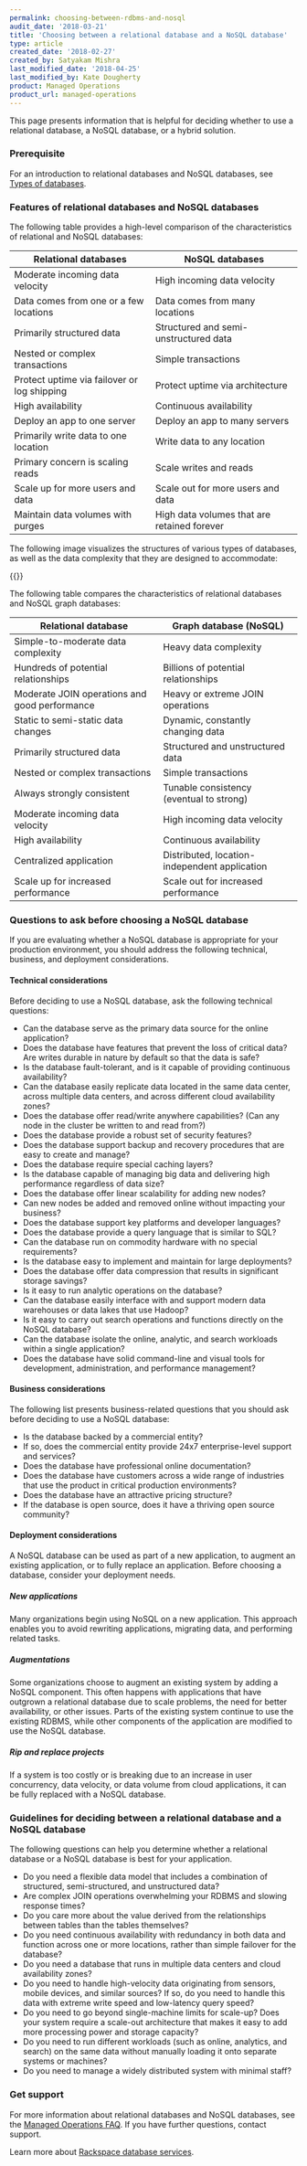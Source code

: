 ```yaml
---
permalink: choosing-between-rdbms-and-nosql
audit_date: '2018-03-21'
title: 'Choosing between a relational database and a NoSQL database'
type: article
created_date: '2018-02-27'
created_by: Satyakam Mishra
last_modified_date: '2018-04-25'
last_modified_by: Kate Dougherty
product: Managed Operations
product_url: managed-operations
---
```


This page presents information that is helpful for deciding whether to use a
relational database, a NoSQL database, or a hybrid solution.

### Prerequisite

For an introduction to relational databases and NoSQL databases, see [Types of databases](/support/how-to/types-of-databases).

### Features of relational databases and NoSQL databases

The following table provides a high-level comparison of the characteristics of
relational and NoSQL databases:

| Relational databases | NoSQL databases |
|------------------------------------------|---------------------------------|
| Moderate incoming data velocity | High incoming data velocity |
| Data comes from one or a few locations | Data comes from many locations |
| Primarily structured data | Structured and semi-unstructured data |
| Nested or complex transactions | Simple transactions |
| Protect uptime via failover or log shipping | Protect uptime via architecture |
| High availability | Continuous availability |
| Deploy an app to one server | Deploy an app to many servers |
| Primarily write data to one location | Write data to any location |
| Primary concern is scaling reads | Scale writes and reads |
| Scale up for more users and data | Scale out for more users and data |
| Maintain data volumes with purges | High data volumes that are retained forever |

The following image visualizes the structures of various types of databases,
as well as the data complexity that they are designed to accommodate:

{{<image src="data-complexity-value-in-relationships.png" alt="" title="">}}

The following table compares the characteristics of relational databases and
NoSQL graph databases:

| Relational database | Graph database (NoSQL) |
|---------------------------------------------|-----------------------------|
| Simple-to-moderate data complexity | Heavy data complexity |
| Hundreds of potential relationships | Billions of potential relationships |
| Moderate JOIN operations and good performance | Heavy or extreme JOIN operations |
| Static to semi-static data changes | Dynamic, constantly changing data |
| Primarily structured data | Structured and unstructured data |
| Nested or complex transactions | Simple transactions |
| Always strongly consistent | Tunable consistency (eventual to strong) |
| Moderate incoming data velocity | High incoming data velocity |
| High availability | Continuous availability |
| Centralized application | Distributed, location-independent application |
| Scale up for increased performance | Scale out for increased performance |

### Questions to ask before choosing a NoSQL database

If you are evaluating whether a NoSQL database is appropriate for your
production environment, you should address the following technical, business,
and deployment considerations.

#### Technical considerations

Before deciding to use a NoSQL database, ask the following technical
questions:

- Can the database serve as the primary data source for the online application?
- Does the database have features that prevent the loss of critical data? Are
  writes durable in nature by default so that the data is safe?
- Is the database fault-tolerant, and is it capable of providing continuous
  availability?
- Can the database easily replicate data located in the same data center,
  across multiple data centers, and across different cloud availability zones?
- Does the database offer read/write anywhere capabilities? (Can any node in
  the cluster be written to and read from?)
- Does the database provide a robust set of security features?
- Does the database support backup and recovery procedures that are easy to
  create and manage?
- Does the database require special caching layers?
- Is the database capable of managing big data and delivering high performance
  regardless of data size?
- Does the database offer linear scalability for adding new nodes?
- Can new nodes be added and removed online without impacting your business?
- Does the database support key platforms and developer languages?
- Does the database provide a query language that is similar to SQL?
- Can the database run on commodity hardware with no special requirements?
- Is the database easy to implement and maintain for large deployments?
- Does the database offer data compression that results in significant storage
  savings?
- Is it easy to run analytic operations on the database?
- Can the database easily interface with and support modern data warehouses or
  data lakes that use Hadoop?
- Is it easy to carry out search operations and functions directly on the
  NoSQL database?
- Can the database isolate the online, analytic, and search workloads within a
  single application?
- Does the database have solid command-line and visual tools for development,
  administration, and performance management?

#### Business considerations

The following list presents business-related questions that you should ask
before deciding to use a NoSQL database:

- Is the database backed by a commercial entity?
- If so, does the commercial entity provide 24x7 enterprise-level support and
  services?
- Does the database have professional online documentation?
- Does the database have customers across a wide range of industries that use
  the product in critical production environments?
- Does the database have an attractive pricing structure?
- If the database is open source, does it have a thriving open source
  community?

#### Deployment considerations

A NoSQL database can be used as part of a new application, to augment an
existing application, or to fully replace an application. Before choosing a
database, consider your deployment needs.

##### New applications

Many organizations begin using NoSQL on a new application. This approach
enables you to avoid rewriting applications, migrating data, and performing
related tasks.

##### Augmentations

Some organizations choose to augment an existing system by adding a NoSQL
component. This often happens with applications that have outgrown a
relational database due to scale problems, the need for better availability,
or other issues. Parts of the existing system continue to use the existing
RDBMS, while other components of the application are modified to use the NoSQL
database.

##### Rip and replace projects

If a system is too costly or is breaking due to an increase in user
concurrency, data velocity, or data volume from cloud applications, it can be
fully replaced with a NoSQL database.

### Guidelines for deciding between a relational database and a NoSQL database

The following questions can help you determine whether a relational database
or a NoSQL database is best for your application.

- Do you need a flexible data model that includes a combination of structured,
  semi-structured, and unstructured data?
- Are complex JOIN operations overwhelming your RDBMS and slowing response
  times?
- Do you care more about the value derived from the relationships between
  tables than the tables themselves?
- Do you need continuous availability with redundancy in both data and
  function across one or more locations, rather than simple failover for the
  database?
- Do you need a database that runs in multiple data centers and cloud
  availability zones?
- Do you need to handle high-velocity data originating from sensors, mobile
  devices, and similar sources? If so, do you need to handle this data with
  extreme write speed and low-latency query speed?
- Do you need to go beyond single-machine limits for scale-up? Does your
  system require a scale-out architecture that makes it easy to add more
  processing power and storage capacity?
- Do you need to run different workloads (such as online, analytics, and
  search) on the same data without manually loading it onto separate systems
  or machines?
- Do you need to manage a widely distributed system with minimal staff?

### Get support

For more information about relational databases and NoSQL databases, see the
[Managed Operations FAQ](/support/how-to/managed-operations-faq/). If you have further
questions, contact support.

Learn more about [Rackspace database
services](https://www.rackspace.com/dba-services).
